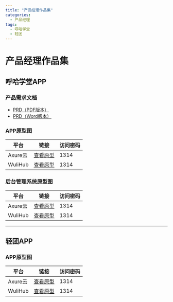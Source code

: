 ```yaml
---
title: "产品经理作品集"
categories:
  - 产品经理
tags:
  - 呼哈学堂
  - 轻团
---
```


# 产品经理作品集

## 呼哈学堂APP
### 产品需求文档
- [PRD（PDF版本）](https://docs.qq.com/pdf/DWHZpU2RyT3d1SlVK)
- [PRD（Word版本）](https://docs.qq.com/doc/DWEd4cWJqcEZLQ3Zk)

### APP原型图
| 平台 | 链接 | 访问密码 |
|------|------|----------|
| Axure云 | [查看原型](https://z0zrv2.axshare.com) | 1314 |
| WuliHub | [查看原型](https://www.wulihub.com.cn/go/WzO8a2/start.html) | 1314 |

### 后台管理系统原型图
| 平台 | 链接 | 访问密码 |
|------|------|----------|
| Axure云 | [查看原型](https://iqt0vv.axshare.com) | 1314 |
| WuliHub | [查看原型](https://www.wulihub.com.cn/go/Wy9pv8/start.html) | 1314 |

---

## 轻团APP

### APP原型图
| 平台 | 链接 | 访问密码 |
|------|------|----------|
| Axure云 | [查看原型](https://zzmobw.axshare.com) | 1314 |
| WuliHub | [查看原型](https://www.wulihub.com.cn/go/WZkb8p/start.html) | 1314 |
